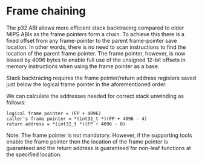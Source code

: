 # Frame chaining

The p32 ABI allows more efficient stack backtracing compared to older MIPS ABIs as the frame pointers form a chain. To achieve this there is a fixed offset from any frame-pointer to the parent frame-pointer save location. In other words, there is no need to scan instructions to find the location of the parent frame pointer. The frame pointer, however, is now biased by 4096 bytes to enable full use of the unsigned 12-bit offsets in memory instructions when using the frame pointer as a base.

Stack backtracing requires the frame pointer/return address registers saved just below the logical frame pointer in the aforementioned order.

We can calculate the addresses needed for correct stack unwinding as follows:

```
logical frame pointer = (FP + 4096)
caller's frame pointer = *(int32_t *)(FP + 4096 - 4)
return address = *(int32_t *)(FP + 4096 - 8)
```

Note: The frame pointer is not mandatory. However, if the supporting tools enable the frame pointer then the location of the frame pointer is guaranteed and the return address is guaranteed for non-leaf functions at the specified location.
